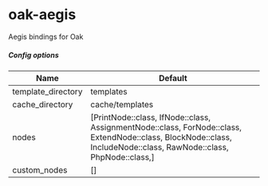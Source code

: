 # oak-aegis
Aegis bindings for Oak

##### Config options

Name | Default
---- | -------
template_directory | templates
cache_directory | cache/templates
nodes | [PrintNode::class, IfNode::class, AssignmentNode::class, ForNode::class, ExtendNode::class, BlockNode::class, IncludeNode::class, RawNode::class, PhpNode::class,]
custom_nodes | []
